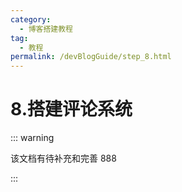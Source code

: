 ```yaml
---
category:
  - 博客搭建教程
tag:
  - 教程
permalink: /devBlogGuide/step_8.html
---
```


# 8.搭建评论系统

::: warning

该文档有待补充和完善 888

:::
